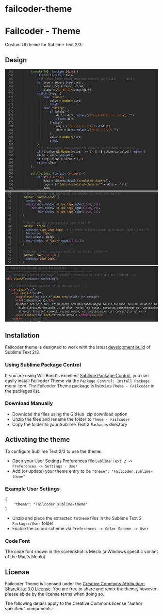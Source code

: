failcoder-theme
===============

# Failcoder - Theme

Custom UI theme for Sublime Text 2/3.

## Design

![Failcoder Theme JS](https://github.com/failcoder/failcoder-theme/blob/master/Screens/failcoder-theme-js.png?raw=true)
![Failcoder Theme CSS](https://github.com/failcoder/failcoder-theme/blob/master/Screens/failcoder-theme-css.png?raw=true)
![Failcoder Theme HTML](https://github.com/failcoder/failcoder-theme/blob/master/Screens/failcoder-theme-html.png?raw=true)

## Installation

Failcoder theme is designed to work with the latest [development build](http://www.sublimetext.com/dev) of Sublime Text 2/3.

### Using Sublime Package Control

If you are using Will Bond's excellent [Sublime Package Control](http://wbond.net/sublime_packages/package_control), you can easily install Failcoder Theme via the `Package Control: Install Package` menu item. The Failcoder Theme package is listed as `Theme - Failcoder` in the packages list.

### Download Manually

* Download the files using the GitHub .zip download option
* Unzip the files and rename the folder to `Theme - Failcoder`
* Copy the folder to your Sublime Text 2 `Packages` directory

## Activating the theme

To configure Sublime Text 2/3 to use the theme:

* Open your User Settings Preferences file `Sublime Text 2 -> Preferences -> Settings - User`
* Add (or update) your theme entry to be `"theme": "Failcoder.sublime-theme"`

### Example User Settings

    {
        "theme": "Failcoder.sublime-theme"
    }

* Unzip and place the extracted `tmtheme` files in the Sublime Text 2 `Packages/User` folder
* Enable the colour scheme via `Preferences -> Color Scheme -> User`

### Code Font

The code font shown in the screenshot is Meslo (a Windows specific variant of the Mac's Menlo).

## License

Failcoder Theme is licensed under the [Creative Commons Attribution-ShareAlike 3.0 License](http://creativecommons.org/licenses/by-sa/3.0/). You are free to share and remix the theme, however please abide by the license terms when doing so. 

The following details apply to the Creative Commons license "author specified" components: